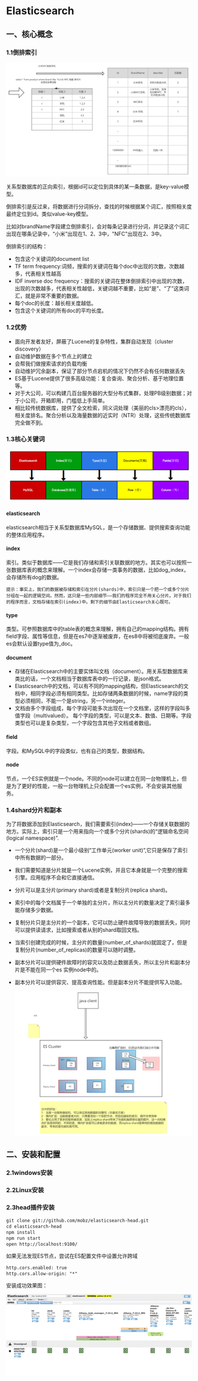# **Elasticsearch**

## 一、核心概念

### 1.1倒排索引

![img](images/clipboard.png)

关系型数据库的正向索引，根据id可以定位到具体的某一条数据，是key-value模型。

倒排索引是反过来，将数据进行分词拆分，查找的时候根据某个词汇，按照相关度最终定位到id。类似value-key模型。

比如对brandName字段建立倒排索引，会对每条记录进行分词，并记录这个词汇出现在哪条记录中，“小米”出现在1、2、3中，"NFC"出现在2、3中。

倒排索引的结构：

- 包含这个关键词的document list
- TF term frequency:词频，搜索的关键词在每个doc中出现的次数，次数越多，代表相关性越高
- IDF inverse doc frequency：搜索的关键词在整体倒排索引中出现的次数，出现的次数越多，代表相关性越低，关键词越不重要，比如“是”、“了”这类词汇，就是非常不重要的数据。
- 每个doc的长度：越长相关度越低。
- 包含这个关键词的所有doc的平均长度。

### 1.2优势

- 面向开发者友好，屏蔽了Lucene的复杂特性，集群自动发现（cluster discovery）
- 自动维护数据在多个节点上的建立
- 会帮我们做搜索请求的负载均衡
- 自动维护冗余副本，保证了部分节点宕机的情况下仍然不会有任何数据丢失
- ES基于Lucene提供了很多高级功能：复合查询、聚合分析、基于地理位置等。
- 对于大公司，可以构建几百台服务器的大型分布式集群，处理PB级别数据；对于小公司，开箱即用，门槛低上手简单。
- 相比较传统数据库，提供了全文检索，同义词处理（美丽的cls>漂亮的cls），相关度排名。聚合分析以及海量数据的近实时（NTR）处理，这些传统数据库完全做不到。

### 1.3核心关键词

![image-20210729161235554](images/元数据.png)

#### elasticsearch

elasticsearch相当于关系型数据库MySQL，是一个存储数据、提供搜索查询功能的整体应用程序。

#### index

索引。类似于数据库——它是我们存储和索引关联数据的地方。其实也可以按照一张数据库表的概念来理解。一个index会存储一类事务的数据，比如dog_index，会存储所有dog的数据。

```
提示：事实上，我们的数据被存储和索引在分片(shards)中，索引只是一个把一个或多个分片分组在一起的逻辑空间。然而，这只是一些内部细节——我们的程序完全不用关心分片。对于我们的程序而言，文档存储在索引(index)中。剩下的细节由Elasticsearch关心既可。
```

#### type

类型。可参照数据库中的table表的概念来理解，拥有自己的mapping结构。拥有field字段、属性等信息，但是在es7中逐渐被废弃，在es8中将被彻底废弃。一般es会默认设置type值为_doc。

#### document

- 存储在Elasticsearch中的主要实体叫文档（document）。用关系型数据库来类比的话，一个文档相当于数据库表中的一行记录，是json格式。
- Elasticsearch中的文档，可以有不同的mapping结构，但Elasticsearch的文档中，相同字段必须有相同类型。比如存储两条数据的时候，name字段的类型必须相同，不能一个是string，另一个integer。
- 文档由多个字段组成，每个字段可能多次出现在一个文档里，这样的字段叫多值字段（multivalued）。 每个字段的类型，可以是文本、数值、日期等。字段类型也可以是复杂类型，一个字段包含其他子文档或者数组。

#### field

字段。和MySQL中的字段类似，也有自己的类型，数据结构。

#### node

节点，一个ES实例就是一个node。不同的node可以建立在同一台物理机上，但是为了更好的性能，一般一台物理机上只会配置一个es实例，不会安装其他服务。

### 1.4shard分片和副本

为了将数据添加到Elasticsearch，我们需要索引(index)——一个存储关联数据的地方。实际上，索引只是一个用来指向一个或多个分片(shards)的“逻辑命名空间(logical namespace)”.

- 一个分片(shard)是一个最小级别“工作单元(worker unit)”,它只是保存了索引中所有数据的一部分。

- 我们需要知道是分片就是一个Lucene实例，并且它本身就是一个完整的搜索引擎。应用程序不会和它直接通信。

- 分片可以是主分片(primary shard)或者是复制分片(replica shard)。

- 索引中的每个文档属于一个单独的主分片，所以主分片的数量决定了索引最多能存储多少数据。

- 复制分片只是主分片的一个副本，它可以防止硬件故障导致的数据丢失，同时可以提供读请求，比如搜索或者从别的shard取回文档。

- 当索引创建完成的时候，主分片的数量(number_of_shards)就固定了，但是复制分片(number_of_replicas)的数量可以随时调整。

- 副本分片可以提供硬件故障时的容灾以及防止数据丢失，所以主分片和副本分片是不能在同一个es 实例node中的。

- 副本分片可以提供容灾、提高查询性能。但是副本分片不能提供写入功能。

  ![shard](images/shard.png)

## 二、安装和配置

### 2.1windows安装

### 2.2Linux安装

### 2.3head插件安装

```
git clone git://github.com/mobz/elasticsearch-head.git
cd elasticsearch-head
npm install
npm run start
open http://localhost:9100/
```

如果无法发现ES节点，尝试在ES配置文件中设置允许跨域

```
http.cors.enabled: true
http.cors.allow-origin: "*"
```

安装成功效果图：

![head](images/head.png)
